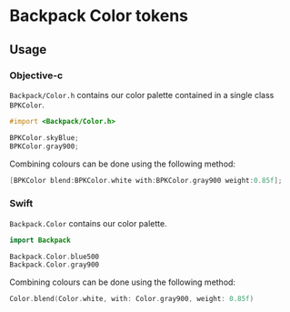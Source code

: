 # Backpack Color tokens

## Usage

### Objective-c

`Backpack/Color.h` contains our color palette contained in a single class `BPKColor`.

```objective-c
#import <Backpack/Color.h>

BPKColor.skyBlue;
BPKColor.gray900;
```

Combining colours can be done using the following method:

```objective-c
[BPKColor blend:BPKColor.white with:BPKColor.gray900 weight:0.85f];
```

### Swift

`Backpack.Color` contains our color palette.

```swift
import Backpack

Backpack.Color.blue500
Backpack.Color.gray900
```

Combining colours can be done using the following method:

```swift
Color.blend(Color.white, with: Color.gray900, weight: 0.85f)
```
